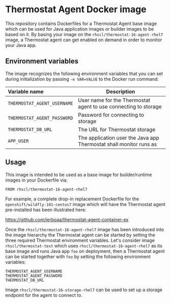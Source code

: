 Thermostat Agent Docker image
=============================

This repository contains Dockerfiles for a Thermostat Agent base image which can be used
for Java application images or builder images to be based on it. By basing your image on the
`rhscl/thermostat-16-agent-rhel7` image, a Thermostat agent can get enabled on demand in
order to monitor your Java app.

Environment variables
---------------------------------

The image recognizes the following environment variables that you can set during
initialization by passing `-e VAR=VALUE` to the Docker run command.

|    Variable name              |    Description                              |
| :---------------------------- | -----------------------------------------   |
|  `THERMOSTAT_AGENT_USERNAME`  | User name for the Thermostat agent to use connecting to storage |
|  `THERMOSTAT_AGENT_PASSWORD`  | Password for connecting to storage          |
|  `THERMOSTAT_DB_URL`          | The URL for Thermostat storage              |
|  `APP_USER`                   | The application user the Java app Thermostat shall monitor runs as |


Usage
---------------------------------

This image is intended to be used as a base image for builder/runtime images in your
Dockerfile via:

    FROM rhscl/thermostat-16-agent-rhel7

For example, a complete drop-in replacement Dockerfile for the `openshift/wildfly-101-centos7`
image which will have the Thermostat agent pre-installed has been illustrated here:

https://github.com/jerboaa/thermostat-agent-container-ex

Once the `rhscl/thermostat-16-agent-rhel7` image has been introduced into the image
hierarchy the Thermostat agent can be started by setting the three required Thermostat
environment variables. Let's consider image `rhscl/thermostat-test` which uses
`rhscl/thermostat-16-agent-rhel7` as its base image and runs Java app `foo` on deployment,
then a Thermostat agent can be started together with `foo` by setting the following
environment variables:

    THERMOSTAT_AGENT_USERNAME
    THERMOSTAT_AGENT_PASSWORD
    THERMOSTAT_DB_URL

Image `rhscl/thermostat-16-storage-rhel7` can be used to set up a storage endpoint for the
agent to connect to.
